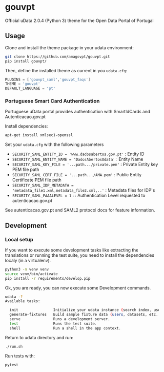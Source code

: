 # gouvpt

Official uData 2.0.4 (Python 3) theme for the Open Data Portal of Portugal

## Usage

Clone and install the theme package in your udata environment:

```bash
git clone https://github.com/amagovpt/gouvpt.git
pip install gouvpt/
```

Then, define the installed theme as current in you `udata.cfg`:

```python
PLUGINS = ['gouvpt_saml','gouvpt_faqs']
THEME = 'gouvpt'
DEFAULT_LANGUAGE = 'pt'
```

### Portuguese Smart Card Authentication

Portuguese uData portal provides authentication with SmartIdCards and Autenticacao.gov.pt

Install dependencies: 

```bash
apt-get install xmlsec1-openssl
```

Set your `udata.cfg` with the following parameters

- `SECURITY_SAML_ENTITY_ID = 'www.dadosabertos.gov.pt'` : Entity ID
- `SECURITY_SAML_ENTITY_NAME = 'DadosAbertosUdata'` : Entity Name
- `SECURITY_SAML_KEY_FILE = '...path.../private.pem'` : Private Entity key PEM file path
- `SECURITY_SAML_CERT_FILE = '...path.../AMA.pem'` : Public Entity Certificate PEM file path
- `SECURITY_SAML_IDP_METADATA = 'metadata_file1.xml,metadata_file2.xml,..'` : Metadata files for IDP's
- `SECURITY_SAML_FAAALEVEL = 1` : : Authentication Level requested to autenticacao.gov.pt

See autenticacao.gov.pt and SAML2 protocol docs for feature information.

## Development

### Local setup

If you want to execute some development tasks like extracting the translations or running the test suite, you need to install the dependencies localy (in a virtualenv).

```bash
python3 -m venv venv
source venv/bin/activate
pip install -r requirements/develop.pip
```

Ok, you are ready, you can now execute some Development commands.

```bash
udata -?
Available tasks:

  init                Initialize your udata instance (search index, user, etc... )
  generate-fixtures   Build sample fixture data (users, datasets, etc... )
  serve               Runs a development server.
  test                Runs the test suite.
  shell               Run a shell in the app context.

```

Return to udata directory and run:

```bash
./run.sh
```

Run tests with:

```bash
pytest
```
